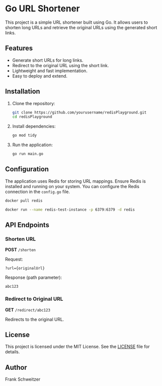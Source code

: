 # Go URL Shortener

This project is a simple URL shortener built using Go. It allows users to shorten long URLs and retrieve the original URLs using the generated short links.

## Features

- Generate short URLs for long links.
- Redirect to the original URL using the short link.
- Lightweight and fast implementation.
- Easy to deploy and extend.

## Installation

1. Clone the repository:
    ```bash
    git clone https://github.com/yourusername/redisPlayground.git
    cd redisPlayground
    ```

2. Install dependencies:
    ```bash
    go mod tidy
    ```

3. Run the application:
    ```bash
    go run main.go
    ```

## Configuration

The application uses Redis for storing URL mappings. Ensure Redis is installed and running on your system. You can configure the Redis connection in the `config.go` file.

```bash
docker pull redis
```

```bash
docker run --name redis-test-instance -p 6379:6379 -d redis
```

## API Endpoints

### Shorten URL
**POST** `/shorten`

Request:
```text
?url={originalUrl}
```

Response (path parameter):
```text
abc123
```

### Redirect to Original URL
**GET** `/redirect/abc123`

Redirects to the original URL.

## License

This project is licensed under the MIT License. See the [LICENSE](LICENSE) file for details.

## Author

Frank Schweitzer